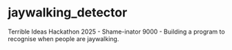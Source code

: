 # jaywalking_detector
Terrible Ideas Hackathon 2025 - Shame-inator 9000 - Building a program to recognise when people are jaywalking.
